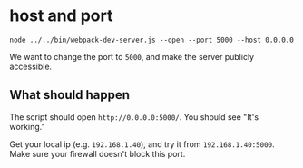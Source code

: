# host and port

```shell
node ../../bin/webpack-dev-server.js --open --port 5000 --host 0.0.0.0
```

We want to change the port to `5000`, and make the server publicly accessible.

## What should happen

The script should open `http://0.0.0.0:5000/`. You should see "It's working."

Get your local ip (e.g. `192.168.1.40`), and try it from `192.168.1.40:5000`. Make sure your firewall doesn't block this port.
